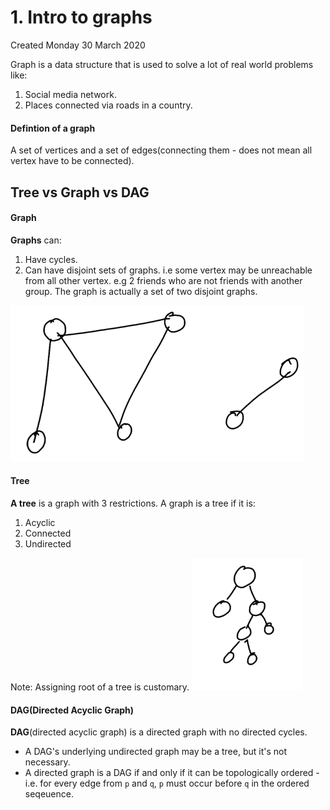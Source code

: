 # 1. Intro to graphs

Created Monday 30 March 2020

Graph is a data structure that is used to solve a lot of real world problems like:

1. Social media network.
2. Places connected via roads in a country.

#### Defintion of a graph

A set of vertices and a set of edges(connecting them - does not mean all vertex have to be connected).

## Tree vs Graph vs DAG

#### Graph

**Graphs** can:

1. Have cycles.
2. Can have disjoint sets of graphs. i.e some vertex may be unreachable from all other vertex. e.g 2 friends who are not friends with another group. The graph is actually a set of two disjoint graphs.

![](/assets/1._Intro_to_graphs-image-1.png)

#### Tree

**A tree** is a graph with 3 restrictions. A graph is a tree if it is:

1. Acyclic
2. Connected
3. Undirected

Note: Assigning root of a tree is customary.
![](/assets/1._Intro_to_graphs-image-2.png)

#### DAG(Directed Acyclic Graph)

**DAG**(directed acyclic graph) is a directed graph with no directed cycles.

- A DAG's underlying undirected graph may be a tree, but it's not necessary.
- A directed graph is a DAG if and only if it can be topologically ordered - i.e. for every edge from `p` and `q`, `p` must occur before `q` in the ordered seqeuence.
